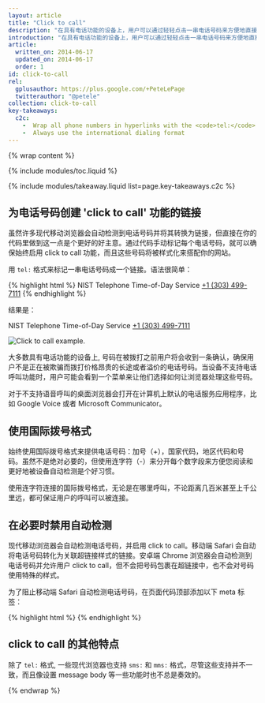 ```yaml
---
layout: article
title: "Click to call"
description: "在具有电话功能的设备上，用户可以通过轻轻点击一串电话号码来方便地直接联系你，这功能被称作 Click to call。"
introduction: "在具有电话功能的设备上，用户可以通过轻轻点击一串电话号码来方便地直接联系你，这功能被称作 Click to call。"
article:
  written_on: 2014-06-17
  updated_on: 2014-06-17
  order: 1
id: click-to-call
rel:
  gplusauthor: https://plus.google.com/+PeteLePage
  twitterauthor: "@petele"
collection: click-to-call
key-takeaways:
  c2c: 
    -  Wrap all phone numbers in hyperlinks with the <code>tel:</code> schema
    -  Always use the international dialing format
---
```


{% wrap content %}
<style type="text/css">
  img.center {
    display: block;
    margin-left: auto;
    margin-right: auto;
  }
</style>

{% include modules/toc.liquid %}

{% include modules/takeaway.liquid list=page.key-takeaways.c2c %}

## 为电话号码创建 'click to call' 功能的链接

虽然许多现代移动浏览器会自动检测到电话号码并将其转换为链接，但直接在你的代码里做到这一点是个更好的好主意。通过代码手动标记每个电话号码，就可以确保始终启用 click to call 功能，而且这些号码将被样式化来搭配你的网站。

用 `tel:` 格式来标记一串电话号码成一个链接。语法很简单：

{% highlight html %}
NIST Telephone Time-of-Day Service <a href="tel:+1-303-499-7111">+1 (303) 499-7111</a>
{% endhighlight %}

结果是：

NIST Telephone Time-of-Day Service <a href="tel:+1-303-499-7111">+1 (303) 499-7111</a>

<img src="images/click-to-call_framed.jpg" class="center" alt="Click to call example.">

大多数具有电话功能的设备上, 号码在被拨打之前用户将会收到一条确认，确保用户不是正在被欺骗而拨打价格昂贵的长途或者溢价的电话号码。当设备不支持电话呼叫功能时，用户可能会看到一个菜单来让他们选择如何让浏览器处理这些号码。

对于不支持语音呼叫的桌面浏览器会打开在计算机上默认的电话服务应用程序，比如 Google Voice 或者 Microsoft Communicator。

## 使用国际拨号格式

始终使用国际拨号格式来提供电话号码：加号（+），国家代码，地区代码和号码。虽然不是绝对必要的，但使用连字符（-）来分开每个数字段来方便您阅读和更好地被设备自动检测是个好习惯。

使用连字符连接的国际拨号格式，无论是在哪里呼叫，不论距离几百米甚至上千公里远，都可保证用户的呼叫可以被连接。

## 在必要时禁用自动检测

现代移动浏览器会自动检测电话号码，并启用 click to call。移动端 Safari 会自动将电话号码转化为关联超链接样式的链接。安卓端 Chrome 浏览器会自动检测到电话号码并允许用户 click to call，但不会把号码包裹在超链接中，也不会对号码使用特殊的样式。

为了阻止移动端 Safari 自动检测电话号码，在页面代码顶部添加以下 meta 标签：

{% highlight html %}
<meta name="format-detection" content="telephone=no">
{% endhighlight %}

## click to call 的其他特点

除了 `tel:` 格式, 一些现代浏览器也支持 `sms:` 和 `mms:` 格式，尽管这些支持并不一致，而且像设置 message body 等一些功能时也不总是奏效的。

{% endwrap %}
